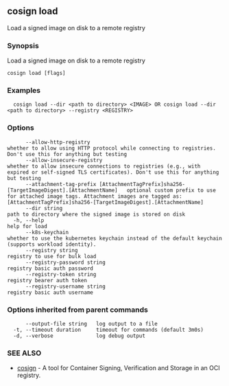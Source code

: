 ## cosign load

Load a signed image on disk to a remote registry

### Synopsis

Load a signed image on disk to a remote registry

```
cosign load [flags]
```

### Examples

```
  cosign load --dir <path to directory> <IMAGE> OR cosign load --dir <path to directory> --registry <REGISTRY>
```

### Options

```
      --allow-http-registry                                                                      whether to allow using HTTP protocol while connecting to registries. Don't use this for anything but testing
      --allow-insecure-registry                                                                  whether to allow insecure connections to registries (e.g., with expired or self-signed TLS certificates). Don't use this for anything but testing
      --attachment-tag-prefix [AttachmentTagPrefix]sha256-[TargetImageDigest].[AttachmentName]   optional custom prefix to use for attached image tags. Attachment images are tagged as: [AttachmentTagPrefix]sha256-[TargetImageDigest].[AttachmentName]
      --dir string                                                                               path to directory where the signed image is stored on disk
  -h, --help                                                                                     help for load
      --k8s-keychain                                                                             whether to use the kubernetes keychain instead of the default keychain (supports workload identity).
      --registry string                                                                          registry to use for bulk load
      --registry-password string                                                                 registry basic auth password
      --registry-token string                                                                    registry bearer auth token
      --registry-username string                                                                 registry basic auth username
```

### Options inherited from parent commands

```
      --output-file string   log output to a file
  -t, --timeout duration     timeout for commands (default 3m0s)
  -d, --verbose              log debug output
```

### SEE ALSO

* [cosign](cosign.md)	 - A tool for Container Signing, Verification and Storage in an OCI registry.

